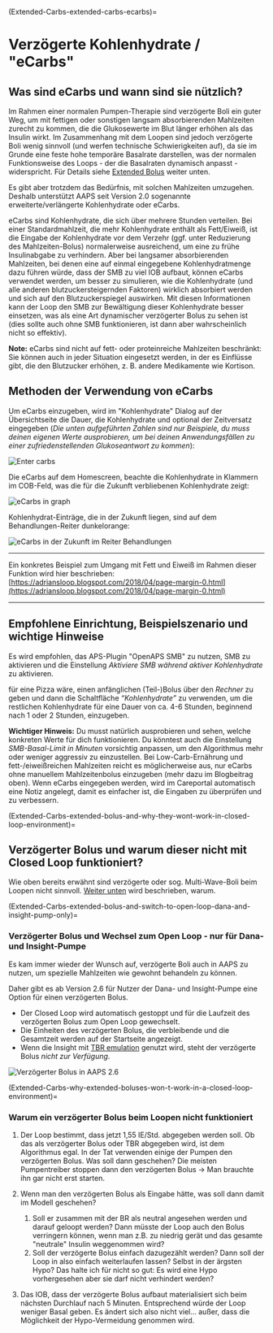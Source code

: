 (Extended-Carbs-extended-carbs-ecarbs)=
# Verzögerte Kohlenhydrate / "eCarbs"

## Was sind eCarbs und wann sind sie nützlich?

Im Rahmen einer normalen Pumpen-Therapie sind verzögerte Boli ein guter Weg, um mit fettigen oder sonstigen langsam absorbierenden Mahlzeiten zurecht zu kommen, die die Glukosewerte im Blut länger erhöhen als das Insulin wirkt. Im Zusammenhang mit dem Loopen sind jedoch verzögerte Boli wenig sinnvoll (und werfen technische Schwierigkeiten auf), da sie im Grunde eine feste hohe temporäre Basalrate darstellen, was der normalen Funktionsweise des Loops - der die Basalraten dynamisch anpasst - widerspricht. Für Details siehe [Extended Bolus](Extended-Carbs-why-extended-boluses-won-t-work-in-a-closed-loop-environment) weiter unten.

Es gibt aber trotzdem das Bedürfnis, mit solchen Mahlzeiten umzugehen. Deshalb unterstützt AAPS seit Version 2.0 sogenannte erweiterte/verlängerte Kohlenhydrate oder eCarbs.

eCarbs sind Kohlenhydrate, die sich über mehrere Stunden verteilen. Bei einer Standardmahlzeit, die mehr Kohlenhydrate enthält als Fett/Eiweiß, ist die Eingabe der Kohlenhydrate vor dem Verzehr (ggf. unter Reduzierung des Mahlzeiten-Bolus) normalerweise ausreichend, um eine zu frühe Insulinabgabe zu verhindern.  Aber bei langsamer absorbierenden Mahlzeiten, bei denen eine auf einmal eingegebene Kohlenhydratmenge dazu führen würde, dass der SMB zu viel IOB aufbaut, können eCarbs verwendet werden, um besser zu simulieren, wie die Kohlenhydrate (und alle anderen blutzuckersteigernden Faktoren) wirklich absorbiert werden und sich auf den Blutzuckerspiegel auswirken. Mit diesen Informationen kann der Loop den SMB zur Bewältigung dieser Kohlenhydrate besser einsetzen, was als eine Art dynamischer verzögerter Bolus zu sehen ist (dies sollte auch ohne SMB funktionieren, ist dann aber wahrscheinlich nicht so effektiv).

**Note:** eCarbs sind nicht auf fett- oder proteinreiche Mahlzeiten beschränkt: Sie können auch in jeder Situation eingesetzt werden, in der es Einflüsse gibt, die den Blutzucker erhöhen, z. B. andere Medikamente wie Kortison.

## Methoden der Verwendung von eCarbs

Um eCarbs einzugeben, wird im "Kohlenhydrate" Dialog auf der Übersichtseite die Dauer, die Kohlenhydrate und optional der Zeitversatz eingegeben (*Die unten aufgeführten Zahlen sind nur Beispiele, du muss deinen eigenen Werte ausprobieren, um bei deinen Anwendungsfällen zu einer zufriedenstellenden Glukoseantwort zu kommen*):

![Enter carbs](../images/eCarbs_Dialog.png)

Die eCarbs auf dem Homescreen, beachte die Kohlenhydrate in Klammern im COB-Feld, was die für die Zukunft verbliebenen Kohlenhydrate zeigt:

![eCarbs in graph](../images/eCarbs_Graph.png)

Kohlenhydrat-Einträge, die in der Zukunft liegen, sind auf dem Behandlungen-Reiter dunkelorange:

![eCarbs in der Zukunft im Reiter Behandlungen](../images/eCarbs_Treatment.png)

______________________________________________________________________

Ein konkretes Beispiel zum Umgang mit Fett und Eiweiß im Rahmen dieser Funktion wird hier beschrieben: [https://adriansloop.blogspot.com/2018/04/page-margin-0.html](https://adriansloop.blogspot.com/2018/04/page-margin-0.html)

______________________________________________________________________

## Empfohlene Einrichtung, Beispielszenario und wichtige Hinweise

Es wird empfohlen, das APS-Plugin "OpenAPS SMB" zu nutzen, SMB zu aktivieren und die Einstellung *Aktiviere SMB während aktiver Kohlenhydrate* zu aktivieren.

für eine Pizza wäre, einen anfänglichen (Teil-)Bolus über den *Rechner* zu geben und dann die Schaltfläche *“Kohlenhydrate”* zu verwenden, um die restlichen Kohlenhydrate für eine Dauer von ca. 4-6 Stunden, beginnend nach 1 oder 2 Stunden, einzugeben.

**Wichtiger Hinweis:** Du musst natürlich ausprobieren und sehen, welche konkreten Werte für dich funktionieren. Du könntest auch die Einstellung *SMB-Basal-Limit in Minuten* vorsichtig anpassen, um den Algorithmus mehr oder weniger aggressiv zu einzustellen. Bei Low-Carb-Ernährung und fett-/eiweißreichen Mahlzeiten reicht es möglicherweise aus, nur eCarbs ohne manuellem Mahlzeitenbolus einzugeben (mehr dazu im Blogbeitrag oben). Wenn eCarbs eingegeben werden, wird im Careportal automatisch eine Notiz angelegt, damit es einfacher ist, die Eingaben zu überprüfen und zu verbessern.

(Extended-Carbs-extended-bolus-and-why-they-wont-work-in-closed-loop-environment)=
## Verzögerter Bolus und warum dieser nicht mit Closed Loop funktioniert?

Wie oben bereits erwähnt sind verzögerte oder sog. Multi-Wave-Boli beim Loopen nicht sinnvoll. [Weiter unten](Extended-Carbs-why-extended-boluses-won-t-work-in-a-closed-loop-environment) wird beschrieben, warum.

(Extended-Carbs-extended-bolus-and-switch-to-open-loop-dana-and-insight-pump-only)=
### Verzögerter Bolus und Wechsel zum Open Loop - nur für Dana- und Insight-Pumpe

Es kam immer wieder der Wunsch auf, verzögerte Boli auch in AAPS zu nutzen, um spezielle Mahlzeiten wie gewohnt behandeln zu können.

Daher gibt es ab Version 2.6 für Nutzer der Dana- und Insight-Pumpe eine Option für einen verzögerten Bolus.

- Der Closed Loop wird automatisch gestoppt und für die Laufzeit des verzögerten Bolus zum Open Loop gewechselt.
- Die Einheiten des verzögerten Bolus, die verbleibende und die Gesamtzeit werden auf der Startseite angezeigt.
- Wenn die Insight mit [TBR emulation](Accu-Chek-Insight-Pump-settings-in-aaps) genutzt wird, steht der verzögerte Bolus *nicht zur Verfügung*.

![Verzögerter Bolus in AAPS 2.6](../images/ExtendedBolus2_6.png)

(Extended-Carbs-why-extended-boluses-won-t-work-in-a-closed-loop-environment)=
### Warum ein verzögerter Bolus beim Loopen nicht funktioniert

1. Der Loop bestimmt, dass jetzt 1,55 IE/Std. abgegeben werden soll. Ob das als verzögerter Bolus oder TBR abgegeben wird, ist dem Algorithmus egal. In der Tat verwenden einige der Pumpen den verzögerten Bolus. Was soll dann geschehen? Die meisten Pumpentreiber stoppen dann den verzögerten Bolus -> Man brauchte ihn gar nicht erst starten.

2. Wenn man den verzögerten Bolus als Eingabe hätte, was soll dann damit im Modell geschehen?

   1. Soll er zusammen mit der BR als neutral angesehen werden und darauf geloopt werden? Dann müsste der Loop auch den Bolus verringern können, wenn man z.B. zu niedrig gerät und das gesamte "neutrale" Insulin weggenommen wird?
   2. Soll der verzögerte Bolus einfach dazugezählt werden? Dann soll der Loop in also einfach weiterlaufen lassen? Selbst in der ärgsten Hypo? Das halte ich für nicht so gut: Es wird eine Hypo vorhergesehen aber sie darf nicht verhindert werden?

3. Das IOB, dass der verzögerte Bolus aufbaut materialisiert sich beim nächsten Durchlauf nach 5 Minuten. Entsprechend würde der Loop weniger Basal geben. Es ändert sich also nicht viel... außer, dass die Möglichkeit der Hypo-Vermeidung genommen wird.
